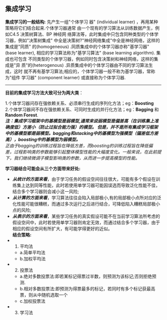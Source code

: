 ## 集成学习  
**集成学习的一般结构:**  先产生一组"个体学习
器" (individual learner) ，再用某种策略将它们结合起来.个体学习器通常
由一个现有的学习算法从训练数据产生，例如C4.5 决策树算法、BP 神经网
络算法等，此时集成中只包含同种类型的个体学习器，例如"决策树集成"
中全是决策树?"神经网络集成"中全是神经网络，这样的集成是"同质"
的(homogeneous) .同质集成中的个体学习器亦称"基学习器" (base learner),
相应的学习算法称为"基学习算法" (base learning algorithm). 集成也可包含
不同类型的个体学习器，例如同时包含决策树和神经网络，这样的集成是"异
质"的(heterogenous) .异质集成中的个体学习器由不同的学习算法生成，这时
就不再有基学习算法;相应的，个体学习器一般不称为基学习器，常称为"组件
学习器" (component learner) 或直接称为个体学习器.  

***
**目前的集成学习方法大致可分为两大类**：  

1.个体学习器问存在强依赖关系、必须串行生成的序列化方法；eg：**Boosting**  
2.个体学习器间不存在强依赖关系、可同时生成的并行化方法；eg：**Bagging** 和**Random Forest**.  
***注：集成学习框架中的基模型是弱模型,通常来说弱模型是偏差高（在训练集上准确度低）方差小（防止过拟合能力强）的模型。
但是，并不是所有集成学习框架中的基模型都是弱模型。bagging和stacking中的基模型为强模型（偏差低方差高），boosting中的基模型为弱模型。***  
*正由于bagging的训练过程旨在降低方差，而boosting的训练过程旨在降低偏差，过程影响类的参数能够引起整体模型性能的大幅度变化。一般来说，在此前提下，我们继续微调子模型影响类的参数，从而进一步提高模型的性能。*

**学习器结合可能会从三个方面带来好处:**
+ ***从统计的方面来看***，由于学习任务的假设空间往往很大，可能有多个假设在训练集上达到同等性能，此时若使用单学习器可能因误选而导致泛化性能不佳，结合多个学习器则会减小这一风险;
+ ***从计算的方面来看***，学习算法往往会陷入局部极小,有的局部极小点所对应的泛化性能可能很糟糕，而通过多次运行之后进行结合，可降低陷入糟糕局部极小点的风险;
+ ***从表示的方面来看***，某些学习任务的真实假设可能不在当前学习算法所考虑的假设空间中，此时若使用单学习器则肯定无效，而通过结合多个学习器，由于相应的假设空间有所扩大，有可能学得更好的近似。  
**结合策略:**
+ 1. 平均法
  + a.简单平均法
  + b.加权平均法
+ 2. 投票法
  + a.绝对多数投票法:即若某标记得票过半数，则预测为该标记;否则拒绝预测.
  + b.相对多数投票法:即预测为得票最多的标记，若同时有多个标记获最高票，则从中随机选取一个
  + c.加权投票法
+ 3. 学习法
  
  
